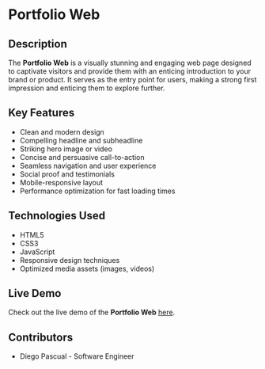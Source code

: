 # Portfolio Web

## Description

The **Portfolio Web** is a visually stunning and engaging web page designed to captivate visitors and provide them with an enticing introduction to your brand or product. It serves as the entry point for users, making a strong first impression and enticing them to explore further.

## Key Features

- Clean and modern design
- Compelling headline and subheadline
- Striking hero image or video
- Concise and persuasive call-to-action
- Seamless navigation and user experience
- Social proof and testimonials
- Mobile-responsive layout
- Performance optimization for fast loading times

## Technologies Used

- HTML5
- CSS3
- JavaScript
- Responsive design techniques
- Optimized media assets (images, videos)

## Live Demo

Check out the live demo of the **Portfolio Web** [here](https://manderfactory.com/).

## Contributors

- Diego Pascual - Software Engineer
